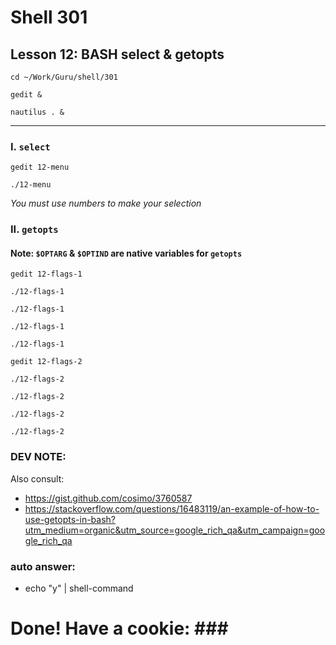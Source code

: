 # Shell 301
## Lesson 12: BASH select & getopts

`cd ~/Work/Guru/shell/301`

`gedit &`

`nautilus . &`
___

### I. `select`

`gedit 12-menu`

`./12-menu`

*You must use numbers to make your selection*

### II. `getopts`

#### Note: `$OPTARG` & `$OPTIND` are native variables for `getopts`

`gedit 12-flags-1`

`./12-flags-1 `

`./12-flags-1 `

`./12-flags-1 `

`./12-flags-1 `

`gedit 12-flags-2`

`./12-flags-2 `

`./12-flags-2 `

`./12-flags-2 `

`./12-flags-2 `

### DEV NOTE:
Also consult:
- https://gist.github.com/cosimo/3760587
- https://stackoverflow.com/questions/16483119/an-example-of-how-to-use-getopts-in-bash?utm_medium=organic&utm_source=google_rich_qa&utm_campaign=google_rich_qa

### auto answer:
- echo "y" | shell-command

# Done! Have a cookie: ### #
